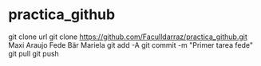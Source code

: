 # practica_github
git clone url
git clone https://github.com/FacuIldarraz/practica_github.git
Maxi Araujo
Fede Bär
Mariela
git add -A
git commit -m "Primer tarea fede" git pull
git push
